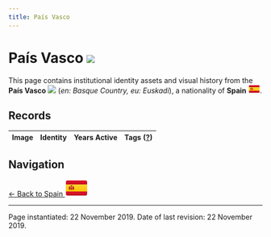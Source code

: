 ```yaml
---
title: País Vasco
---
```


# País Vasco <img src="/images/FlagKit/EU/ES/PV/PV@3x.png" class="flagkit-head">

This page contains institutional identity assets and visual history from the **País Vasco** <img src="/images/FlagKit/EU/ES/PV/PV.png" class="flagkit"> (*en: Basque Country, eu: Euskadi*), a nationality of **Spain** <img src="/images/FlagKit/EU/ES/ES.png" class="flagkit">.

## Records

| Image | Identity | Years Active | Tags ([?](/guide/flags.html#Flags-Aiding-in-Classification)) |
| :---: | :------- | :-----------:| :---: |

## Navigation

[← Back to Spain <img src="/images/FlagKit/EU/ES/ES@2x.png" class="flagkit">](../ES.html)

---

Page instantiated: 22 November 2019.
Date of last revision: 22 November 2019.